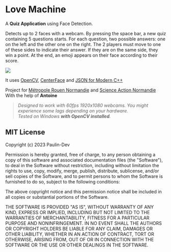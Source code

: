 # Love Machine

A **Quiz Application** using Face Detection.

Detects up to 2 faces with a webcam. By pressing the space bar, a new quiz containing 5 questions starts. For each question, two possible answers: one on the left and the other one on the right. The 2 players must move to one of these sides to indicate their answer. If they are on the same side, they win a point. At the end, an emoji appears on their face according to their score.


<img src="resources/demo.gif">  
<br>

It uses [OpenCV](https://github.com/opencv/opencv), [CenterFace](https://github.com/Star-Clouds/CenterFace) and [JSON for Modern C++](https://github.com/nlohmann/json)

Project for [Métropole Rouen Normandie](https://www.linkedin.com/company/metropole-rouen-normandie/) and [Science Action Normandie](https://www.linkedin.com/company/science-action-normandie/)  
With the help of **Antoine**  

>*Designed to work with 60fps 1920x1080 webcams. You might experience some lags depending on your hardware.  
Tested on Windows **with OpenCV installed**.*

## MIT License

Copyright (c) 2023 Paulin-Dev

Permission is hereby granted, free of charge, to any person obtaining a copy
of this software and associated documentation files (the "Software"), to deal
in the Software without restriction, including without limitation the rights
to use, copy, modify, merge, publish, distribute, sublicense, and/or sell
copies of the Software, and to permit persons to whom the Software is
furnished to do so, subject to the following conditions:

The above copyright notice and this permission notice shall be included in all
copies or substantial portions of the Software.

THE SOFTWARE IS PROVIDED "AS IS", WITHOUT WARRANTY OF ANY KIND, EXPRESS OR
IMPLIED, INCLUDING BUT NOT LIMITED TO THE WARRANTIES OF MERCHANTABILITY,
FITNESS FOR A PARTICULAR PURPOSE AND NONINFRINGEMENT. IN NO EVENT SHALL THE
AUTHORS OR COPYRIGHT HOLDERS BE LIABLE FOR ANY CLAIM, DAMAGES OR OTHER
LIABILITY, WHETHER IN AN ACTION OF CONTRACT, TORT OR OTHERWISE, ARISING FROM,
OUT OF OR IN CONNECTION WITH THE SOFTWARE OR THE USE OR OTHER DEALINGS IN THE
SOFTWARE.
